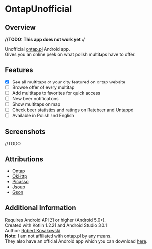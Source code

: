 # OntapUnofficial
## Overview
**//TODO: This app does not work yet :/**  

Unofficial [ontap.pl](http://ontap.pl) Android app.  
Gives you an online peek on what polish multitaps have to offer. 

## Features
- [x] See all multitaps of your city featured on ontap website
- [ ] Browse offer of every multitap
- [ ] Add multitaps to favorites for quick access
- [ ] New beer notifications
- [ ] Show multitaps on map
- [ ] Check beer statistics and ratings on Ratebeer and Untappd
- [ ] Available in Polish and English

## Screenshots
//TODO

## Attributions
- [Ontap](http://ontap.pl)
- [OkHttp](http://square.github.io/okhttp)
- [Picasso](http://square.github.io/picasso/)
- [Jsoup](https://jsoup.org)
- [Gson](https://github.com/google/gson)

## Additional Information
Requires Android API 21 or higher (Android 5.0+).  
Created with Kotlin 1.2.21 and Android Studio 3.0.1  
Author: [Robert Kosakowski](https://github.com/Kosert)  
**Note:** I am not affiliated with ontap.pl by any means.  
They also have an official Android app which you can download [here](https://play.google.com/store/apps/details?id=michaldrabik.ontap).

